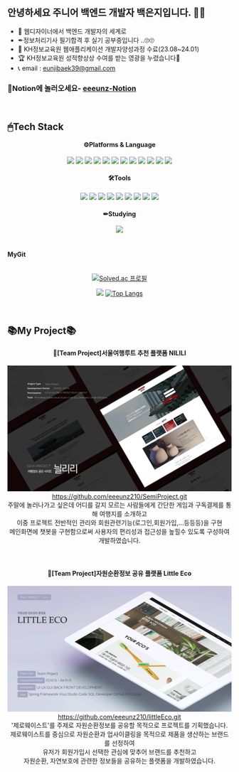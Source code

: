 ## 안녕하세요 주니어 백엔드 개발자 백은지입니다. 🙌🏻


- 👋 웹디자이너에서 백엔드 개발자의 세계로
- ✒정보처리기사 필기합격 후 실기 공부중입니다 ..🙄🙄
- 👀 KH정보교육원 웹애플리케이션 개발자양성과정 수료(23.08~24.01)
- 🏆 KH정보교육원 성적향상상 수여를 받는 영광을 누렸습니다🤩
- 📞 email : eunjibaek39@gmail.com 

### 🎈Notion에 놀러오세요- [eeeunz-Notion](https://www.notion.so/Hello-eeeun_g-_Developer-World-354163a125c24975a44b809846dfa26f?pvs=4)


<br>

## 🖱Tech Stack


<div align="center">


  #### ⚙Platforms & Language
  <img src="https://img.shields.io/badge/Java-007396?style=flat&logo=Java&logoColor=white"/>
  <img src="https://img.shields.io/badge/HTML5-E34F26?style=flat&logo=HTML5&logoColor=white"/>
  <img src="https://img.shields.io/badge/JavaScript-F7DF1E?style=flat&logo=JavaScript&logoColor=white"/>
  <img src="https://img.shields.io/badge/CSS3-1572B6?style=flat&logo=CSS3&logoColor=white"/>
  <img src="https://img.shields.io/badge/OracleSQL-F80000?style=flat&logo=OracleSQL&logoColor=white"/>
  <img src="https://img.shields.io/badge/jQuery-0769AD?style=flat&logo=jQuery&logoColor=white"/>
  <img src="https://img.shields.io/badge/Spring-6DB33F?style=flat&logo=Spring&logoColor=white"/>
  <img src="https://img.shields.io/badge/Bootstrap-7952B3?style=flat&logo=Bootstrap&logoColor=white"/>
  <img src="https://img.shields.io/badge/MyBatis-FF4906?style=flat&logo=MyBatis&logoColor=white"/>
  <img src="https://img.shields.io/badge/AJAX-3A3A42?style=flat&logo=AJAX&logoColor=white"/>
  <img src="https://img.shields.io/badge/JSON-000000?style=flat&logo=JSON&logoColor=white"/>
  <img src="https://img.shields.io/badge/GSON-000000?style=flat&logo=GSON&logoColor=white"/>


<br>


#### 🛠Tools

  <img src="https://img.shields.io/badge/Eclipse-2C2255?style=flat&logo=Eclipse&logoColor=white"/>
  <img src="https://img.shields.io/badge/Spring Tool Suite-6DB33F?style=flat&logo=Spting Tool Suite&logoColor=white"/>
  <img src="https://img.shields.io/badge/Visual Studio Code-007ACC?style=flat&logo=Visual Studio Code&logoColor=white"/>
  <img src="https://img.shields.io/badge/GitHub-181717?style=flat&logo=GitHub&logoColor=white"/>
  <img src="https://img.shields.io/badge/Apache Tomcat-F8DC75?style=flat&logo=Apache Tomcat&logoColor=white"/>
  <img src="https://img.shields.io/badge/Adobe Photoshop-31A8FF?style=flat&logo=Adobe Photoshop&logoColor=white"/>
  <img src="https://img.shields.io/badge/Adobe Illustrator-FF9A00?style=flat&logo=Adobe Illustrator&logoColor=white"/>
  <img src="https://img.shields.io/badge/Adobe Premiere Pro-9999FF?style=flat&logo=Adobe Premiere Pro&logoColor=white"/>
    <img src="https://img.shields.io/badge/Figma-F24E1E?style=flat&logo=Figma&logoColor=white"/>
  
  


#### ✏Studying
 <img src="https://img.shields.io/badge/React-61DAFB?style=flat&logo=React&logoColor=white"/>

</div>

<br>

#### MyGit  <br><br>
<div align = "center">
  
  [![Solved.ac 프로필](http://mazassumnida.wtf/api/generate_badge?boj=eeeunz210)](https://solved.ac/eeeunz210)
  
<img src="https://github-readme-stats.vercel.app/api?username=eeeunz210&show_icons=true"> [![Top Langs](https://github-readme-stats.vercel.app/api/top-langs/?username=eeeunz210&layout=compact)](https://github.com/eeeunz210/github-readme-stats)

</div>
  <br>

## 📚My Project📚

<div align="center">

  
#### 📌[Team Project]서울여행루트 추천 플랫폼 NILILI
<img src="https://github.com/eeeunz210/SemiProject/raw/main/png/00_main.png"> <br>
https://github.com/eeeunz210/SemiProject.git <br>
주말에 놀러나가고 싶은데 어디를 갈지 모르는 사람들에게 간단한 게임과 구독결제를 통해 여행지를 소개하고 <br>
이중 프로젝트 전반적인 관리와 회원관련기능(로그인,회원가입,...등등등)을 구현 <br> 
메인화면에 챗봇을 구현함으로써 사용자의 편리성과 접근성을 높힐수 있도록 구성하여 개발하였습니다. <br><br><br>

#### 📌[Team Project]자원순환정보 공유 플랫폼 Little Eco
<img src = "https://github.com/eeeunz210/littleEco/raw/main/png/00_main.png"><br>
https://github.com/eeeunz210/littleEco.git <br>
'제로웨이스트'를 주제로 자원순환정보를 공유할 목적으로 프로젝트를 기획했습니다.<br>
제로웨이스트를 중심으로 자원순환과 업사이클링을 목적으로 제품을 생산하는 브랜드를 선정하여 <br> 
유저가 회원가입시 선택한 관심에 맞추어 브랜드를 추천하고 <br>
자원순환, 자연보호에 관련한 정보들을 공유하는 플랫폼을 개발하였습니다.<br> 

</div>


<!---
eeeunz210/eeeunz210 is a ✨ special ✨ repository because its `README.md` (this file) appears on your GitHub profile.
You can click the Preview link to take a look at your changes.
--->
